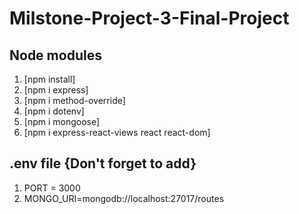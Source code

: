 # Milstone-Project-3-Final-Project

## Node modules
1. [npm install]
2. [npm i express]
3. [npm i method-override]
4. [npm i dotenv]
5. [npm i mongoose]
6. [npm i express-react-views react react-dom]

## .env file {Don't forget to add}
1. PORT = 3000
2. MONGO_URI=mongodb://localhost:27017/routes
